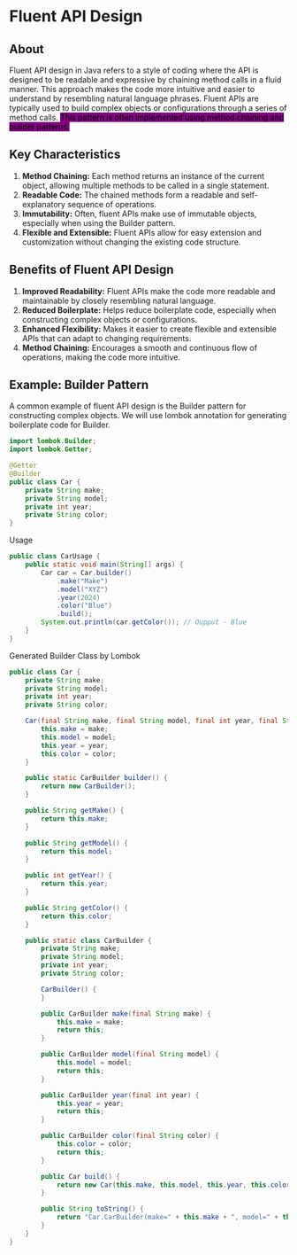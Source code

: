 # Fluent API Design

## About

Fluent API design in Java refers to a style of coding where the API is designed to be readable and expressive by chaining method calls in a fluid manner. This approach makes the code more intuitive and easier to understand by resembling natural language phrases. Fluent APIs are typically used to build complex objects or configurations through a series of method calls. <mark style="background-color:purple;">This pattern is often implemented using method chaining and builder patterns.</mark>

## Key Characteristics

1. **Method Chaining:** Each method returns an instance of the current object, allowing multiple methods to be called in a single statement.
2. **Readable Code:** The chained methods form a readable and self-explanatory sequence of operations.
3. **Immutability:** Often, fluent APIs make use of immutable objects, especially when using the Builder pattern.
4. **Flexible and Extensible:** Fluent APIs allow for easy extension and customization without changing the existing code structure.

## Benefits of Fluent API Design

1. **Improved Readability:** Fluent APIs make the code more readable and maintainable by closely resembling natural language.
2. **Reduced Boilerplate:** Helps reduce boilerplate code, especially when constructing complex objects or configurations.
3. **Enhanced Flexibility:** Makes it easier to create flexible and extensible APIs that can adapt to changing requirements.
4. **Method Chaining:** Encourages a smooth and continuous flow of operations, making the code more intuitive.

## Example: Builder Pattern

A common example of fluent API design is the Builder pattern for constructing complex objects. We will use lombok annotation for generating boilerplate code for Builder.

```java
import lombok.Builder;
import lombok.Getter;

@Getter
@Builder
public class Car {
    private String make;
    private String model;
    private int year;
    private String color;
}
```

Usage

```java
public class CarUsage {
    public static void main(String[] args) {
        Car car = Car.builder()
            .make("Make")
            .model("XYZ")
            .year(2024)
            .color("Blue")
            .build();
        System.out.println(car.getColor()); // Oupput - Blue
    }
}
```

Generated Builder Class by Lombok

```java
public class Car {
    private String make;
    private String model;
    private int year;
    private String color;

    Car(final String make, final String model, final int year, final String color) {
        this.make = make;
        this.model = model;
        this.year = year;
        this.color = color;
    }

    public static CarBuilder builder() {
        return new CarBuilder();
    }

    public String getMake() {
        return this.make;
    }

    public String getModel() {
        return this.model;
    }

    public int getYear() {
        return this.year;
    }

    public String getColor() {
        return this.color;
    }

    public static class CarBuilder {
        private String make;
        private String model;
        private int year;
        private String color;

        CarBuilder() {
        }

        public CarBuilder make(final String make) {
            this.make = make;
            return this;
        }

        public CarBuilder model(final String model) {
            this.model = model;
            return this;
        }

        public CarBuilder year(final int year) {
            this.year = year;
            return this;
        }

        public CarBuilder color(final String color) {
            this.color = color;
            return this;
        }

        public Car build() {
            return new Car(this.make, this.model, this.year, this.color);
        }

        public String toString() {
            return "Car.CarBuilder(make=" + this.make + ", model=" + this.model + ", year=" + this.year + ", color=" + this.color + ")";
        }
    }
}
```
